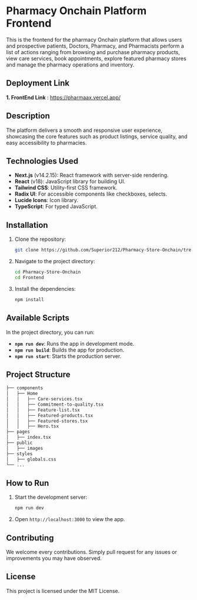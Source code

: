 
# Pharmacy Onchain Platform Frontend

This is the frontend for the pharmacy Onchain platform that allows users and prospective patients, Doctors, Pharmacy, and Pharmacists perform a list of actions ranging from browsing and purchase pharmacy products, view care services, book appointments, explore featured pharmacy stores and manage the pharmacy operations and inventory.

## Deployment Link

**1. FrontEnd Link** : https://pharmaax.vercel.app/

## Description

The platform delivers a smooth and responsive user experience, showcasing the core features such as product listings, service quality, and easy accessibility to pharmacies.

## Technologies Used

- **Next.js** (v14.2.15): React framework with server-side rendering.
- **React** (v18): JavaScript library for building UI.
- **Tailwind CSS**: Utility-first CSS framework.
- **Radix UI**: For accessible components like checkboxes, selects.
- **Lucide Icons**: Icon library.
- **TypeScript**: For typed JavaScript.

## Installation

1. Clone the repository:
   ```bash
   git clone https://github.com/Superior212/Pharmacy-Store-Onchain/tree/main/frontend.git
   ```
2. Navigate to the project directory:
   ```bash
   cd Pharmacy-Store-Onchain
   cd Frontend
   ```
3. Install the dependencies:
   ```bash
   npm install
   ```

## Available Scripts

In the project directory, you can run:

- **`npm run dev`**: Runs the app in development mode.
- **`npm run build`**: Builds the app for production.
- **`npm run start`**: Starts the production server.

## Project Structure

```bash
├── components
│   ├── Home
│   │   ├── Care-services.tsx
│   │   ├── Commitment-to-quality.tsx
│   │   ├── Feature-list.tsx
│   │   ├── Featured-products.tsx
│   │   ├── Featured-stores.tsx
│   │   ├── Hero.tsx
├── pages
│   ├── index.tsx
├── public
│   ├── images
├── styles
│   ├── globals.css
└── ...
```


## How to Run

1. Start the development server:
   ```bash
   npm run dev
   ```
2. Open `http://localhost:3000` to view the app.

## Contributing

We welcome every contributions. Simply pull request for any issues or improvements you may have observed.

## License

This project is licensed under the MIT License.
